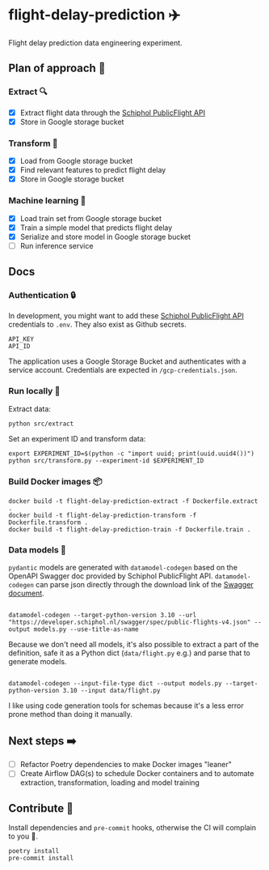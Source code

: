 # flight-delay-prediction ✈️

Flight delay prediction data engineering experiment.

## Plan of approach 📝

### Extract 🔍

- [x] Extract flight data through the [Schiphol PublicFlight API](https://developer.schiphol.nl/apis/flight-api/v4/flights?version=latest)
- [x] Store in Google storage bucket

### Transform 🔀

- [x] Load from Google storage bucket
- [x] Find relevant features to predict flight delay
- [x] Store in Google storage bucket

### Machine learning 🤖

- [x] Load train set from Google storage bucket
- [x] Train a simple model that predicts flight delay
- [x] Serialize and store model in Google storage bucket
- [ ] Run inference service

## Docs

### Authentication 🔒

In development, you might want to add these [Schiphol PublicFlight API](https://developer.schiphol.nl/apis/flight-api/v4/flights?version=latest) credentials to `.env`. They also exist as Github secrets.

```
API_KEY
API_ID
```

The application uses a Google Storage Bucket and authenticates with a service account. Credentials are expected in `/gcp-credentials.json`.

### Run locally 🚀

Extract data:

```
python src/extract
```

Set an experiment ID and transform data:

```
export EXPERIMENT_ID=$(python -c "import uuid; print(uuid.uuid4())")
python src/transform.py --experiment-id $EXPERIMENT_ID
```

### Build Docker images 📦

```
docker build -t flight-delay-prediction-extract -f Dockerfile.extract .
docker build -t flight-delay-prediction-transform -f Dockerfile.transform .
docker build -t flight-delay-prediction-train -f Dockerfile.train .
```

### Data models 👠

`pydantic` models are generated with `datamodel-codegen` based on the OpenAPI Swagger doc provided by Schiphol PublicFlight API. `datamodel-codegen` can parse json directly through the download link of the [Swagger document](https://swagger.io/specification/).

```

datamodel-codegen --target-python-version 3.10 --url "https://developer.schiphol.nl/swagger/spec/public-flights-v4.json" --output models.py --use-title-as-name

```

Because we don't need all models, it's also possible to extract a part of the definition, safe it as a Python dict (`data/flight.py` e.g.) and parse that to generate models.

```

datamodel-codegen --input-file-type dict --output models.py --target-python-version 3.10 --input data/flight.py

```

I like using code generation tools for schemas because it's a less error prone method than doing it manually.

## Next steps ➡️

- [ ] Refactor Poetry dependencies to make Docker images "leaner"
- [ ] Create Airflow DAG(s) to schedule Docker containers and to automate extraction, transformation, loading and model training

## Contribute 🤝

Install dependencies and `pre-commit` hooks, otherwise the CI will complain to you 😤.

```
poetry install
pre-commit install
```
